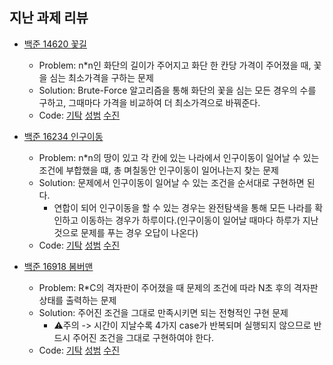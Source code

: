 ## 지난 과제 리뷰

- [백준 14620 꽃길](https://www.acmicpc.net/problem/14620)
  - Problem: n*n인 화단의 길이가 주어지고 화단 한 칸당 가격이 주어졌을 때, 꽃을 심는 최소가격을 구하는 문제
  - Solution: Brute-Force 알고리즘을 통해 화단의 꽃을 심는 모든 경우의 수를 구하고, 그때마다 가격을 비교하여 더 최소가격으로 바꿔준다.    
  - Code: [기탁](https://github.com/gitak/Algorithm_Study/blob/master/DFS/Back14620.java) [성범](https://github.com/KvngSungBum/CodingTest/blob/master/src/BaekJoon4/FlowerRoad_14620.java) [수진](https://github.com/ZenithOfApex/suzan/blob/master/BOJ/%5BBF%5D14620.py)

- [백준 16234 인구이동](https://www.acmicpc.net/problem/16234)
  - Problem: n*n의 땅이 있고 각 칸에 있는 나라에서 인구이동이 일어날 수 있는 조건에 부합했을 떄, 총 며칠동안 인구이동이 일어나는지 찾는 문제 
  - Solution: 문제에서 인구이동이 일어날 수 있는 조건을 순서대로 구현하면 된다.
    - 연합이 되어 인구이동을 할 수 있는 경우는 완전탐색을 통해 모든 나라를 확인하고 이동하는 경우가 하루이다.(인구이동이 일어날 때마다 하루가 지난 것으로 문제를 푸는 경우 오답이 나온다) 
  - Code: [기탁](https://github.com/gitak/Algorithm_Study/blob/master/Implementation/Back16234.java) [성범](https://github.com/KvngSungBum/CodingTest/blob/master/src/BaekJoon4/Migration_16234.java) [수진](https://github.com/ZenithOfApex/suzan/blob/master/BOJ/%5BBFS%5D16234_pypy3.py)

- [백준 16918 봄버맨](https://www.acmicpc.net/problem/16918)
  - Problem: R*C의 격자판이 주어졌을 때 문제의 조건에 따라 N초 후의 격자판 상태를 출력하는 문제 
  - Solution: 주어진 조건을 그대로 만족시키면 되는 전형적인 구현 문제
    - ⚠︎주의 -> 시간이 지날수록 4가지 case가 반복되며 실행되지 않으므로 반드시 주어진 조건을 그대로 구현하여야 한다.       
  - Code: [기탁](https://github.com/gitak/Algorithm_Study/blob/master/Implementation/Back16918.java) [성범](https://github.com/KvngSungBum/CodingTest/blob/master/src/BaekJoon4/BomberMan_16918.java) [수진](https://github.com/ZenithOfApex/suzan/blob/master/BOJ/%5B%EA%B5%AC%ED%98%84%5D16918.py)

